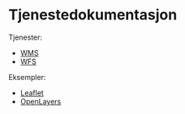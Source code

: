 # Tjenestedokumentasjon

Tjenester:

- [WMS](./WMS/README.md)
- [WFS](./WFS/README.md)

Eksempler:

- [Leaflet](./leaflet/README.md)
- [OpenLayers](./openlayers/README.md)